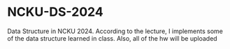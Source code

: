 # NCKU-DS-2024
Data Structure in NCKU 2024.
According to the lecture, I implements some of the data structure learned in class.
Also, all of the hw will be uploaded

